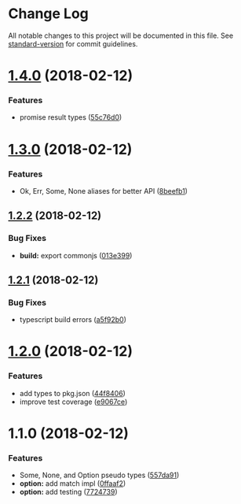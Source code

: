 # Change Log

All notable changes to this project will be documented in this file. See [standard-version](https://github.com/conventional-changelog/standard-version) for commit guidelines.

<a name="1.4.0"></a>
# [1.4.0](https://github.com/alexsasharegan/safe-types/compare/v1.3.0...v1.4.0) (2018-02-12)


### Features

* promise result types ([55c76d0](https://github.com/alexsasharegan/safe-types/commit/55c76d0))



<a name="1.3.0"></a>
# [1.3.0](https://github.com/alexsasharegan/safe-types/compare/v1.2.2...v1.3.0) (2018-02-12)


### Features

* Ok, Err, Some, None aliases for better API ([8beefb1](https://github.com/alexsasharegan/safe-types/commit/8beefb1))



<a name="1.2.2"></a>
## [1.2.2](https://github.com/alexsasharegan/safe-types/compare/v1.2.1...v1.2.2) (2018-02-12)


### Bug Fixes

* **build:** export commonjs ([013e399](https://github.com/alexsasharegan/safe-types/commit/013e399))



<a name="1.2.1"></a>
## [1.2.1](https://github.com/alexsasharegan/safe-types/compare/v1.2.0...v1.2.1) (2018-02-12)


### Bug Fixes

* typescript build errors ([a5f92b0](https://github.com/alexsasharegan/safe-types/commit/a5f92b0))



<a name="1.2.0"></a>
# [1.2.0](https://github.com/alexsasharegan/safe-types/compare/v1.1.0...v1.2.0) (2018-02-12)


### Features

* add types to pkg.json ([44f8406](https://github.com/alexsasharegan/safe-types/commit/44f8406))
* improve test coverage ([e9067ce](https://github.com/alexsasharegan/safe-types/commit/e9067ce))



<a name="1.1.0"></a>
# 1.1.0 (2018-02-12)


### Features

* Some, None, and Option pseudo types ([557da91](https://github.com/alexsasharegan/safe-types/commit/557da91))
* **option:** add match impl ([0ffaaf2](https://github.com/alexsasharegan/safe-types/commit/0ffaaf2))
* **option:** add testing ([7724739](https://github.com/alexsasharegan/safe-types/commit/7724739))
